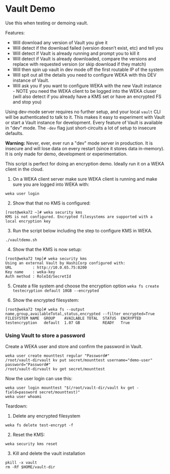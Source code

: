 # Vault Demo

Use this when testing or demoing vault.

Features:

- Will download any version of Vault you give it
- Will detect if the download failed (version doesn’t exist, etc) and tell you
- Will detect if Vault is already running and prompt you to kill it
- Will detect if Vault is already downloaded, compare the versions and replace with requested version (or skip download if they match)
- Will then spin up vault in dev mode off the first routable IP of the system
- Will spit out all the details you need to configure WEKA with this DEV instance of Vault.
- Will ask you if you want to configure WEKA with the new Vault instance - NOTE you need the WEKA client to be logged into the WEKA cluser (will also detect if you already have a KMS set or have an encrypted FS and stop you)

Using dev-mode server requires no further setup, and your local `vault` CLI will be authenticated to talk to it. This makes it easy to experiment with Vault or start a Vault instance for development. Every feature of Vault is available in "dev" mode. The `-dev` flag just short-circuits a lot of setup to insecure defaults.

**Warning:** Never, ever, ever run a "dev" mode server in production. It is insecure and will lose data on every restart (since it stores data in-memory). It is only made for demo, development or experimentation.

This script is perfect for doing an encryption demo.  Ideally run it on a WEKA client in the cloud.

1. On a WEKA client server make sure WEKA client is running and make sure you are logged into WEKA with:
   
`weka user login` 

2. Show that that no KMS is configured:
```
[root@weka72 ~]# weka security kms
KMS is not configured. Encrypted filesystems are supported with a local encryption key
```

3. Run the script below including the step to configure KMS in WEKA.

`./vaultdemo.sh`

4. Show  that the KMS is now setup:
```
[root@weka72 tmp]# weka security kms
Using an external Vault by HashiCorp configured with:
URL         : http://10.0.65.75:8200
Key name    : weka-key
Auth method : RoleId/SecretId
```

5. Create a file system and choose the encryption option 
`weka fs create testecryption default 10GB --encrypted`

6. Show the encrypted filesystem:
```
[root@weka72 tmp]# weka fs --output name,group,availableTotal,status,encrypted --filter encrypted=True
FILESYSTEM NAME  GROUP    AVAILABLE TOTAL  STATUS  ENCRYPTED
testencryption   default  1.07 GB          READY   True
```

### Using Vault to store a password
Create a WEKA user and store and confirm the password in Vault.
```
weka user create mounttest regular "Password#"
/root/vault-dirvault kv put secret/mounttest username="demo-user" password="Password#"
/root/vault-dirvault kv get secret/mounttest
```
Now the user login can use this:
```
weka user login mounttest "$(/root/vault-dir/vault kv get -field=password secret/mounttest)"
weka user whoami
```

Teardown:

1. Delete any encrypted filesystem
```
weka fs delete test-encrypt -f
```
2. Reset the KMS:
```
weka security kms reset
```
3. Kill and delete the vault installation
```
pkill -x vault
rm -Rf $HOME/vault-dir
```
